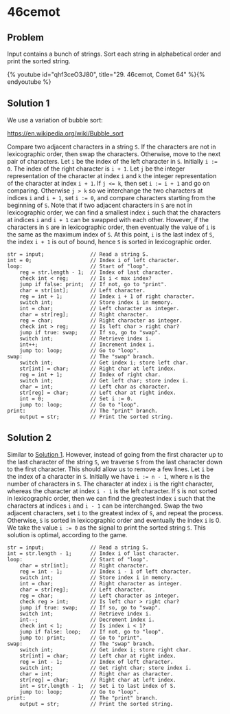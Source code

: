 # 46cemot

## Problem

Input contains a bunch of strings. Sort each string in alphabetical order and
print the sorted string.

{% youtube id="qhf3ceO3J80", title="29. 46cemot, Comet 64" %}{% endyoutube %}

## Solution 1

We use a variation of bubble sort:

https://en.wikipedia.org/wiki/Bubble_sort

Compare two adjacent characters in a string `S`. If the characters are not in
lexicographic order, then swap the characters. Otherwise, move to the next pair
of characters. Let `i` be the index of the left character in `S`. Initially
`i := 0`. The index of the right character is `i + 1`. Let `j` be the integer
representation of the character at index `i` and `k` the integer representation
of the character at index `i + 1`. If `j <= k`, then set `i := i + 1` and go on
comparing. Otherwise `j > k` so we interchange the two characters at indices `i`
and `i + 1`, set `i := 0`, and compare characters starting from the beginning of
`S`. Note that if two adjacent characters in `S` are not in lexicographic order,
we can find a smallest index `i` such that the characters at indices `i` and
`i + 1` can be swapped with each other. However, if the characters in `S` are in
lexicographic order, then eventually the value of `i` is the same as the maximum
index of `S`. At this point, `i` is the last index of `S`, the index `i + 1` is
out of bound, hence `S` is sorted in lexicographic order.

```
str = input;               // Read a string S.
int = 0;                   // Index i of left character.
loop:                      // Start of "loop".
    reg = str.length - 1;  // Index of last character.
    check int < reg;       // Is i < max index?
    jump if false: print;  // If not, go to "print".
    char = str[int];       // Left character.
    reg = int + 1;         // Index i + 1 of right character.
    switch int;            // Store index i in memory.
    int = char;            // Left character as integer.
    char = str[reg];       // Right character.
    reg = char;            // Right character as integer.
    check int > reg;       // Is left char > right char?
    jump if true: swap;    // If so, go to "swap".
    switch int;            // Retrieve index i.
    int++;                 // Increment index i.
    jump to: loop;         // Go to "loop".
swap:                      // The "swap" branch.
    switch int;            // Get index i; store left char.
    str[int] = char;       // Right char at left index.
    reg = int + 1;         // Index of right char.
    switch int;            // Get left char; store index i.
    char = int;            // Left char as character.
    str[reg] = char;       // Left char at right index.
    int = 0;               // Set i := 0.
    jump to: loop;         // Go to "loop".
print:                     // The "print" branch.
    output = str;          // Print the sorted string.
```

## Solution 2

Similar to [Solution 1](#solution-1). However, instead of going from the first
character up to the last character of the string `S`, we traverse `S` from the
last character down to the first character. This should allow us to remove a few
lines. Let `i` be the index of a character in `S`. Initially we have
`i := n - 1`, where `n` is the number of characters in `S`. The character at
index `i` is the right character, whereas the character at index `i - 1` is the
left character. If `S` is not sorted in lexicographic order, then we can find
the greatest index `i` such that the characters at indices `i` and `i - 1` can
be interchanged. Swap the two adjacent characters, set `i` to the greatest index
of `S`, and repeat the process. Otherwise, `S` is sorted in lexicographic order
and eventually the index `i` is 0. We take the value `i := 0` as the signal to
print the sorted string `S`. This solution is optimal, according to the game.

```
str = input;               // Read a string S.
int = str.length - 1;      // Index i of last character.
loop:                      // Start of "loop".
    char = str[int];       // Right character.
    reg = int - 1;         // Index i - 1 of left character.
    switch int;            // Store index i in memory.
    int = char;            // Right character as integer.
    char = str[reg];       // Left character.
    reg = char;            // Left character as integer.
    check reg > int;       // Is left char > right char?
    jump if true: swap;    // If so, go to "swap".
    switch int;            // Retrieve index i.
    int--;                 // Decrement index i.
    check int < 1;         // Is index i < 1?
    jump if false: loop;   // If not, go to "loop".
    jump to: print;        // Go to "print".
swap:                      // The "swap" branch.
    switch int;            // Get index i; store right char.
    str[int] = char;       // Left char at right index.
    reg = int - 1;         // Index of left character.
    switch int;            // Get right char; store index i.
    char = int;            // Right char as character.
    str[reg] = char;       // Right char at left index.
    int = str.length - 1;  // Set i to last index of S.
    jump to: loop;         // Go to "loop".
print:                     // The "print" branch.
    output = str;          // Print the sorted string.
```
